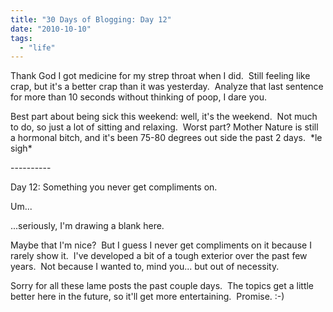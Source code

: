 ```yaml
---
title: "30 Days of Blogging: Day 12"
date: "2010-10-10"
tags:
  - "life"
---
```


Thank God I got medicine for my strep throat when I did.  Still feeling like crap, but it's a better crap than it was yesterday.  Analyze that last sentence for more than 10 seconds without thinking of poop, I dare you.

Best part about being sick this weekend: well, it's the weekend.  Not much to do, so just a lot of sitting and relaxing.  Worst part? Mother Nature is still a hormonal bitch, and it's been 75-80 degrees out side the past 2 days.  \*le sigh\*

\----------

Day 12: Something you never get compliments on.

Um...

...seriously, I'm drawing a blank here.

Maybe that I'm nice?  But I guess I never get compliments on it because I rarely show it.  I've developed a bit of a tough exterior over the past few years.  Not because I wanted to, mind you... but out of necessity.

Sorry for all these lame posts the past couple days.  The topics get a little better here in the future, so it'll get more entertaining.  Promise. :-)
